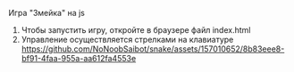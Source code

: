 Игра "Змейка" на js

1. Чтобы запустить игру, откройте в браузере файл index.html
2. Управление осуществляется стрелками на клавиатуре
https://github.com/NoNoobSaibot/snake/assets/157010652/8b83eee8-bf91-4faa-955a-aa612fa4553e

